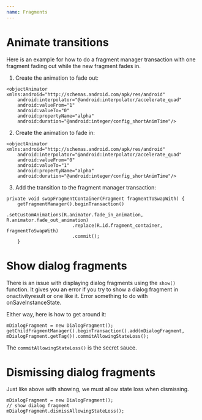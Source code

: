 ```yaml
---
name: Fragments
---
```


# Animate transitions

Here is an example for how to do a fragment manager transaction with one fragment fading out while the new fragment fades in.

1. Create the animation to fade out:
```
<objectAnimator xmlns:android="http://schemas.android.com/apk/res/android"
    android:interpolator="@android:interpolator/accelerate_quad"
    android:valueFrom="1"
    android:valueTo="0"
    android:propertyName="alpha"
    android:duration="@android:integer/config_shortAnimTime"/>
```

2. Create the animation to fade in:
```
<objectAnimator xmlns:android="http://schemas.android.com/apk/res/android"
    android:interpolator="@android:interpolator/accelerate_quad"
    android:valueFrom="0"
    android:valueTo="1"
    android:propertyName="alpha"
    android:duration="@android:integer/config_shortAnimTime"/>
```

3. Add the transition to the fragment manager transaction:
```
private void swapFragmentContainer(Fragment fragmentToSwapWith) {
    getFragmentManager().beginTransaction()
                        .setCustomAnimations(R.animator.fade_in_animation, R.animator.fade_out_animation)
                        .replace(R.id.fragment_container, fragmentToSwapWith)
                        .commit();
    }
```

# Show dialog fragments

There is an issue with displaying dialog fragments using the `show()` function. It gives you an error if you try to show a dialog fragment in onactivityresult or one like it. Error something to do with onSaveInstanceState.

Either way, here is how to get around it:

```
mDialogFragment = new DialogFragment();
getChildFragmentManager().beginTransaction().add(mDialogFragment, mDialogFragment.getTag()).commitAllowingStateLoss();
```

The `commitAllowingStateLoss()` is the secret sauce.

# Dismissing dialog fragments

Just like above with showing, we must allow state loss when dismissing.

```
mDialogFragment = new DialogFragment();
// show dialog fragment
mDialogFragment.dismissAllowingStateLoss();
```
